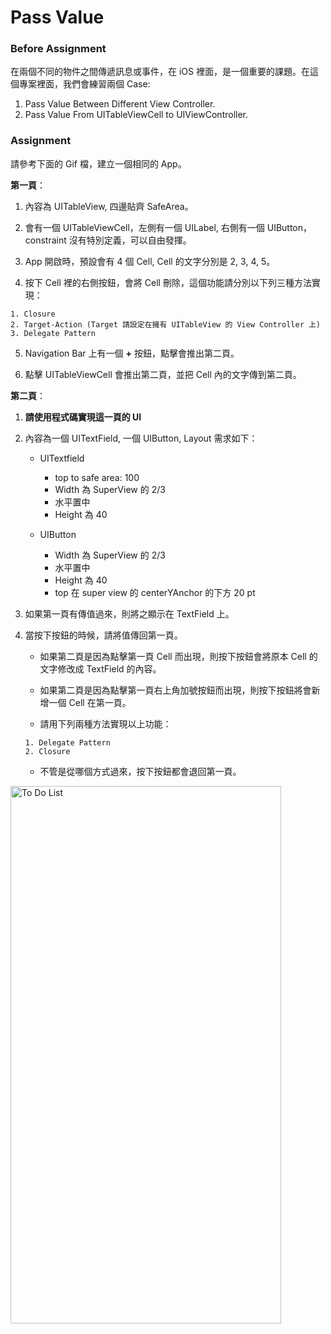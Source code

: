 # Pass Value

### Before Assignment

在兩個不同的物件之間傳遞訊息或事件，在 iOS 裡面，是一個重要的課題。在這個專案裡面，我們會練習兩個 Case:

1. Pass Value Between Different View Controller.
2. Pass Value From UITableViewCell to UIViewController.

### Assignment
請參考下面的 Gif 檔，建立一個相同的 App。

**第一頁**：
1. 內容為 UITableView, 四邊貼齊 SafeArea。
   
2. 會有一個 UITableViewCell，左側有一個 UILabel, 右側有一個 UIButton，constraint 沒有特別定義，可以自由發揮。
   
3. App 開啟時，預設會有 4 個 Cell, Cell 的文字分別是 2, 3, 4, 5。
   
4. 按下 Cell 裡的右側按鈕，會將 Cell 刪除，這個功能請分別以下列三種方法實現：
    
  ```
  1. Closure
  2. Target-Action (Target 請設定在擁有 UITableView 的 View Controller 上)
  3. Delegate Pattern
  ```

5. Navigation Bar 上有一個 **+** 按鈕，點擊會推出第二頁。

6. 點擊 UITableViewCell 會推出第二頁，並把 Cell 內的文字傳到第二頁。

**第二頁**：
1. **請使用程式碼實現這一頁的 UI**
2. 內容為一個 UITextField, 一個 UIButton, Layout 需求如下：
    - UITextfield 
      - top to safe area: 100
      - Width 為 SuperView 的 2/3
      - 水平置中
      - Height 為 40

    - UIButton
      - Width 為 SuperView 的 2/3
      - 水平置中
      - Height 為 40
      - top 在 super view 的 centerYAnchor 的下方 20 pt

3. 如果第一頁有傳值過來，則將之顯示在 TextField 上。
4. 當按下按鈕的時候，請將值傳回第一頁。
    
    - 如果第二頁是因為點擊第一頁 Cell 而出現，則按下按鈕會將原本 Cell 的文字修改成 TextField 的內容。
    
    - 如果第二頁是因為點擊第一頁右上角加號按鈕而出現，則按下按鈕將會新增一個 Cell 在第一頁。
    
    - 請用下列兩種方法實現以上功能：
    
    ```
    1. Delegate Pattern
    2. Closure
    ```
    
    - 不管是從哪個方式過來，按下按鈕都會退回第一頁。

<img src="https://github.com/Wuchiwei/iOS/blob/master/Pass_Value/images/Pass_Value.gif" alt="To Do List" width="433" height="860">